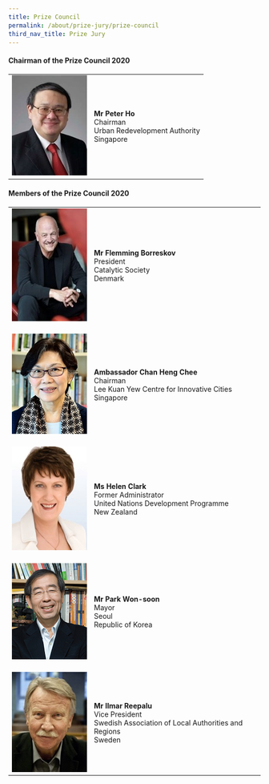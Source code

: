 ```yaml
---
title: Prize Council
permalink: /about/prize-jury/prize-council
third_nav_title: Prize Jury
---
```


#### **Chairman of the Prize Council 2020**

<table style="width: 100%;" border="0" cellpadding="10">
<tbody>
<tr>
<td style="width: 150px;"><img src="/images/jury/peter-ho.jpg" alt="Peter Ho" /></td>
<td><strong>Mr Peter Ho</strong><br />Chairman<br />Urban Redevelopment Authority<br />Singapore</td>
</tr>
</tbody>
</table>

#### **Members of the Prize Council 2020**

<table style="width: 100%;" border="0" cellpadding="10">
<tbody>
<tr>
<td style="width: 150px;"><img src="/images/jury/flemming-borreskov.jpg" alt="Flemming Borreskov" /><br></td>
<td><strong>Mr Flemming Borreskov</strong><br />President<br />Catalytic Society<br />Denmark</td>
</tr>
<tr>
<td><br><img src="/images/jury/chan-heng-chee.jpg" alt="Chan Heng Chee" /><br></td>
<td><br><strong>Ambassador Chan Heng Chee</strong><br />Chairman<br />Lee Kuan Yew Centre for Innovative Cities<br />Singapore</td>
</tr>
<tr>
<td><br><img src="/images/jury/helen-clark.jpg" alt="Helen Clark" /><br></td>
<td><br><strong>Ms Helen Clark</strong><br />Former Administrator<br />United Nations Development Programme<br />New Zealand</td>
</tr>
<tr>
<td><br><img src="/images/jury/park-won-soon.png" alt="Park Won-soon" /><br></td>
<td><br><strong>Mr Park Won-soon</strong><br />Mayor<br />Seoul<br />Republic of Korea</td>
</tr>
<tr>
<td><br><img src="/images/jury/ilmar-reepalu.jpg" alt="Ilmar Reepalu" /><br></td>
<td><br><strong>Mr Ilmar Reepalu</strong><br />Vice President<br />Swedish Association of Local Authorities and Regions<br />Sweden</td>
</tr> 
</tbody>
</table>
